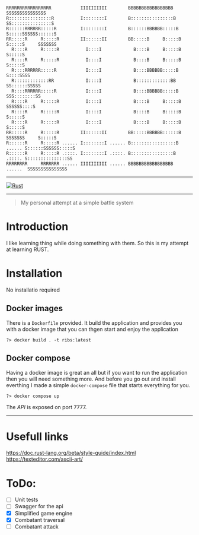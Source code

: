 ```                                                                                            
RRRRRRRRRRRRRRRRR           IIIIIIIIII        BBBBBBBBBBBBBBBBB              SSSSSSSSSSSSSSS 
R::::::::::::::::R          I::::::::I        B::::::::::::::::B           SS:::::::::::::::S
R::::::RRRRRR:::::R         I::::::::I        B::::::BBBBBB:::::B         S:::::SSSSSS::::::S
RR:::::R     R:::::R        II::::::II        BB:::::B     B:::::B        S:::::S     SSSSSSS
  R::::R     R:::::R          I::::I            B::::B     B:::::B        S:::::S            
  R::::R     R:::::R          I::::I            B::::B     B:::::B        S:::::S            
  R::::RRRRRR:::::R           I::::I            B::::BBBBBB:::::B          S::::SSSS         
  R:::::::::::::RR            I::::I            B:::::::::::::BB            SS::::::SSSSS    
  R::::RRRRRR:::::R           I::::I            B::::BBBBBB:::::B             SSS::::::::SS  
  R::::R     R:::::R          I::::I            B::::B     B:::::B               SSSSSS::::S 
  R::::R     R:::::R          I::::I            B::::B     B:::::B                    S:::::S
  R::::R     R:::::R          I::::I            B::::B     B:::::B                    S:::::S
RR:::::R     R:::::R        II::::::II        BB:::::BBBBBB::::::B        SSSSSSS     S:::::S
R::::::R     R:::::R ...... I::::::::I ...... B:::::::::::::::::B  ...... S::::::SSSSSS:::::S
R::::::R     R:::::R .::::. I::::::::I .::::. B::::::::::::::::B   .::::. S:::::::::::::::SS 
RRRRRRRR     RRRRRRR ...... IIIIIIIIII ...... BBBBBBBBBBBBBBBBB    ......  SSSSSSSSSSSSSSS   
```                                                                                          

---

[![Rust](https://github.com/dejanfajfar/ribs/actions/workflows/rust.yml/badge.svg?branch=main)](https://github.com/dejanfajfar/ribs/actions/workflows/rust.yml)

---


> My personal attempt at a simple battle system


# Introduction

I like learning thing while doing something with them. So this is my attempt at learning RUST.

# Installation

No installatio required

## Docker images

There is a `Dockerfile` provided. It build the application and provides you with a docker image that you can thgen start and enjoy the application

```shell
?> docker build . -t ribs:latest
```

## Docker compose 

Having a docker image is great an all but if you want to run the application then you will need something more. And before you go out and install everthing I made a simple `docker-compose` file that starts everything for you.

```shell
?> docker compose up
```

The _API_ is exposed on port 7777.

---

# Usefull links

https://doc.rust-lang.org/beta/style-guide/index.html
https://texteditor.com/ascii-art/


# ToDo:

- [ ] Unit tests
- [ ] Swagger for the api
- [X] Simplified game engine
- [X] Combatant traversal
- [ ] Combatant attack 